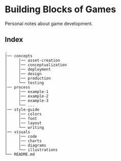 # Building Blocks of Games

Personal notes about game development.

## Index
```
.
│── concepts
│     │── asset-creation
│     │── conceptualization
│     │── deployment
│     │── design
│     │── production
│     └── testing
│── process
│     │── example-1
│     │── example-2
│     │── example-3
│     └── ...
│── style-guide
│     │── colors
│     │── font
│     │── layout
│     └── writing
│── visuals
│     │── code
│     │── charts
│     │── diagrams
│     └── illustrations
└── README.md
```
